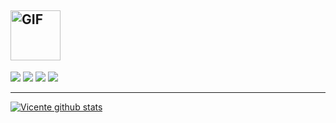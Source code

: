 ## <img src="https://media.giphy.com/media/WUlplcMpOCEmTGBtBW/giphy.gif" alt="GIF" height="80">

![](https://img.shields.io/endpoint?label=currently&url=https://dev.discordprofiles.me/api/badge/status/287574458963722240?simple=true) ![](https://img.shields.io/endpoint?url=https://dev.discordprofiles.me/api/badge/playing/287574458963722240?vscode=false) ![](https://img.shields.io/endpoint?url=https://dev.discordprofiles.me/api/badge/vscode/287574458963722240) ![](https://img.shields.io/endpoint?url=https://dev.discordprofiles.me/api/badge/spotify/287574458963722240)

* * * 
[![Vicente github stats](https://github-readme-stats.vercel.app/api?username=Vicente015&hide=["prs","issues"]&show_icons=true&title_color=FFFFFF&icon_color=FFFFFF&text_color=FFFFFF&bg_color=7289DA)](https://github.com/anuraghazra/github-readme-stats)
